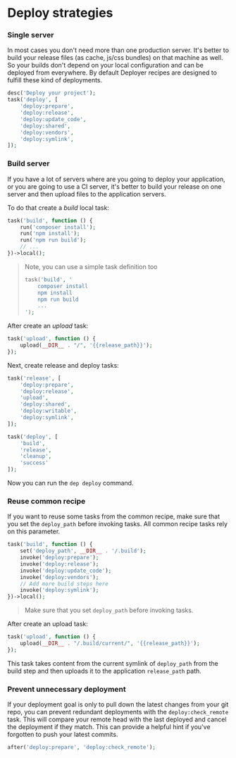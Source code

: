 # Deploy strategies

### Single server

In most cases you don't need more than one production server.
It's better to build your release files (as cache, js/css bundles) on that machine as well. 
So your builds don't depend on your local configuration and can be deployed from everywhere.
By default Deployer recipes are designed to fulfill these kind of deployments.  

~~~php
desc('Deploy your project');
task('deploy', [
    'deploy:prepare',
    'deploy:release',
    'deploy:update_code',
    'deploy:shared',
    'deploy:vendors',
    'deploy:symlink',
]);
~~~

### Build server

If you have a lot of servers where are you going to deploy your application, or you are going to use a CI server,
it's better to build your release on one server and then upload files to the application servers.

To do that create a _build_ local task:

~~~php
task('build', function () {
    run('composer install');
    run('npm install');
    run('npm run build');
    // ...
})->local();
~~~

> Note, you can use a simple task definition too
> ~~~php
> task('build', '
>     composer install
>     npm install
>     npm run build    
>     ...        
> ');
> ~~~

After create an _upload_ task:

~~~php
task('upload', function () {
    upload(__DIR__ . "/", '{{release_path}}');
});
~~~


Next, create release and deploy tasks:

~~~php
task('release', [
    'deploy:prepare',
    'deploy:release',
    'upload',
    'deploy:shared',
    'deploy:writable',
    'deploy:symlink',
]);

task('deploy', [
    'build',
    'release',
    'cleanup',
    'success'
]);
~~~

Now you can run the `dep deploy` command.

### Reuse common recipe

If you want to reuse some tasks from the common recipe, make sure that you set the `deploy_path` before invoking tasks.
All common recipe tasks rely on this parameter.

~~~php
task('build', function () {
    set('deploy_path', __DIR__ . '/.build');
    invoke('deploy:prepare');
    invoke('deploy:release');
    invoke('deploy:update_code');
    invoke('deploy:vendors');
    // Add more build steps here
    invoke('deploy:symlink');
})->local();
~~~

> Make sure that you set `deploy_path` before invoking tasks.

After create an upload task:

~~~php
task('upload', function () {
    upload(__DIR__ . "/.build/current/", '{{release_path}}');
});
~~~

This task takes content from the current symlink of `deploy_path` from the build step and then uploads it to the application `release_path` path.

### Prevent unnecessary deployment

If your deployment goal is only to pull down the latest changes from your git repo, you can prevent redundant deployments with the `deploy:check_remote` task. This will compare your remote head with the last deployed and cancel the deployment if they match. This can provide a helpful hint if you've forgotten to push your latest commits.

~~~php
after('deploy:prepare', 'deploy:check_remote');
~~~
